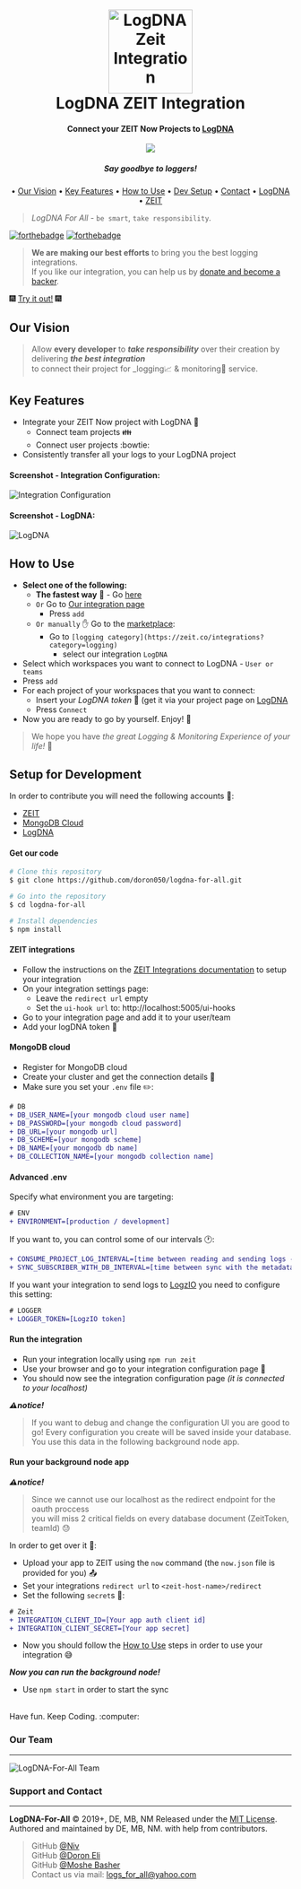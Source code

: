 <h1 align="center">
  <img src="https://github.com/doron050/logz-for-all/blob/master/resources/images/logDNA-Icon.png" alt="LogDNA Zeit Integration" width="150"></a>
  <br>
  LogDNA ZEIT Integration
  <br>
</h1>

<h4 align="center">Connect your ZEIT Now Projects to <a href="https://logdna.com/" target="_blank">LogDNA</a></h4>

<p align="center">
  <a href="https://paypal.me/doron050">
    <img src="https://img.shields.io/badge/$-donate-ff69b4.svg?maxAge=2592000&amp;style=flat">
  </a>
</p> 

<h5 align="center">Say goodbye to loggers!</a></h5>

<p align="center">
  • <a href="#Our-Vision">Our Vision</a> 
  • <a href="#Key-Features">Key Features</a>
  • <a href="#How-to-Use">How to Use</a>
  • <a href="#Setup-for-Development">Dev Setup</a>
  • <a href="#Support-and-Contact">Contact</a>
  • <a href="https://logdna.com/">LogDNA</a>
  • <a href="https://zeit.co">ZEIT</a>
  
</p>

> *LogDNA For All* - `be smart`, `take responsibility`.

[![forthebadge](https://forthebadge.com/images/badges/built-with-love.svg)](https://forthebadge.com)
[![forthebadge](https://forthebadge.com/images/badges/check-it-out.svg)](https://forthebadge.com)

> **We are making our best efforts** to bring you the best logging integrations.<br/>
> If you like our integration, you can help us by <a href="https://paypal.me/doron050">donate and become a backer</a>.

:fireworks: [Try it out!](https://zeit.co/integrations/logdna-for-all) :fireworks:

## Our Vision
> Allow **every developer** to **_take responsibility_** over their creation by delivering **_the best integration_**<br/>to connect their project for _logging:chart_with_upwards_trend: & monitoring:traffic_light: service.

## Key Features

* Integrate your ZEIT Now project with LogDNA :electric_plug:
  * Connect team projects :family:
  * Connect user projects :bowtie:
* Consistently transfer all your logs to your LogDNA project

#### Screenshot - Integration Configuration:
![Integration Configuration](https://github.com/doron050/logz-for-all/blob/master/resources/images/configuration.png?raw=true)

#### Screenshot - LogDNA:
![LogDNA](https://github.com/doron050/logz-for-all/blob/master/resources/images/dashboard1.png?raw=true)

## How to Use
* **Select one of the following:**
  * **The fastest way** :rocket: - Go [here](https://zeit.co/integrations/logdna-for-all/add)
  * `Or` Go to [Our integration page](https://zeit.co/integrations/logdna-for-all)
    * Press `add`
  * `Or manually` :hand: Go to the [marketplace](https://zeit.co/integrations):
    * Go to `[logging category](https://zeit.co/integrations?category=logging)` 
      * select our integration `LogDNA`
* Select which workspaces you want to connect to LogDNA -  `User or teams`
* Press `add`
* For each project of your workspaces that you want to connect:
  * Insert your *LogDNA token* :key: (get it via your project page on [LogDNA](https://logdna.com/)
  * Press `Connect`
* Now you are ready to go by yourself. Enjoy! :tada:
> We hope you have _the great Logging & Monitoring Experience of your life!_ :rainbow:

## Setup for Development

In order to contribute you will need the following accounts :bookmark::
* <a href="https://www.zeit.co/">ZEIT</a>
* <a href="https://www.mongodb.com/cloud/atlas">MongoDB Cloud</a>
* <a href="https://logdna.com/">LogDNA</a>

#### Get our code ####

```bash 
# Clone this repository
$ git clone https://github.com/doron050/logdna-for-all.git

# Go into the repository
$ cd logdna-for-all

# Install dependencies
$ npm install
```

#### ZEIT integrations ####
* Follow the instructions on the <a href="https://zeit.co/docs/integrations/">ZEIT Integrations documentation</a> to setup your integration
* On your integration settings page:
  * Leave the `redirect url` empty
  * Set the `ui-hook url` to: http://localhost:5005/ui-hooks
* Go to your integration page and add it to your user/team
* Add your logDNA token :key:

#### MongoDB cloud ####
* Register for MongoDB cloud
* Create your cluster and get the connection details :bookmark_tabs:
* Make sure you set your `.env` file :pencil2:: 
```diff
# DB
+ DB_USER_NAME=[your mongodb cloud user name]
+ DB_PASSWORD=[your mongodb cloud password]
+ DB_URL=[your mongodb url]
+ DB_SCHEME=[your mongodb scheme]
+ DB_NAME=[your mongodb db name]
+ DB_COLLECTION_NAME=[your mongodb collection name]
```
#### Advanced .env ####
Specify what environment you are targeting:
```diff
# ENV
+ ENVIRONMENT=[production / development]
```
If you want to, you can control some of our intervals :clock1::
```diff
+ CONSUME_PROJECT_LOG_INTERVAL=[time between reading and sending logs - default is 3000]
+ SYNC_SUBSCRIBER_WITH_DB_INTERVAL=[time between sync with the metadata inside the db - default is 6000]
```
If you want your integration to send logs to [LogzIO]() you need to configure this setting:
```diff
# LOGGER
+ LOGGER_TOKEN=[LogzIO token]
```

#### Run the integration ####
* Run your integration locally using `npm run zeit`
* Use your browser and go to your integration configuration page :scroll:
* You should now see the integration configuration page _(it is connected to your localhost)_

_**:warning:notice!**_
> If you want to debug and change the configuration UI you are good to go!
> Every configuration you create will be saved inside your database. You use this data in the following background node app.

#### Run your background node app ####

_**:warning:notice!**_
> Since we cannot use our localhost as the redirect endpoint for the oauth proccess<br/>you will miss 2 critical fields on every database document (ZeitToken, teamId) :sweat:

In order to get over it :muscle:: 
* Upload your app to ZEIT using the `now` command (the `now.json` file is provided for you) :outbox_tray:
* Set your integrations `redirect url` to `<zeit-host-name>/redirect`
* Set the following `secret`s :closed_lock_with_key:: 
```diff
# Zeit 
+ INTEGRATION_CLIENT_ID=[Your app auth client id]
+ INTEGRATION_CLIENT_SECRET=[Your app secret]
```
* Now you should follow the <a href="#How-to-Use">How to Use</a> steps in order to use your integration :sweat_smile:

_**Now you can run the background node!**_
* Use `npm start` in order to start the sync

<br/>
Have fun. Keep Coding. :computer:

### Our Team 
------

![LogDNA-For-All Team](https://github.com/doron050/logz-for-all/blob/master/resources/images/team.png?raw=true)
            
### Support and Contact
------

**LogDNA-For-All** © 2019+, DE, MB, NM Released under the [MIT License].<br>
Authored and maintained by DE, MB, NM. with help from contributors.


> GitHub [@Niv](https://github.com/nivm1) <br/>
> GitHub [@Doron Eli](https://github.com/doron050) <br/>
> GitHub [@Moshe Basher](https://github.com/moshebasher) <br/>
> Contact us via mail: <logs_for_all@yahoo.com>

[MIT License]: http://mit-license.org/
